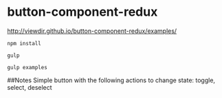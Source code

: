 # button-component-redux

http://viewdir.github.io/button-component-redux/examples/

    npm install

    gulp

    gulp examples

##Notes
Simple button with the following actions to change state: toggle, select, deselect
